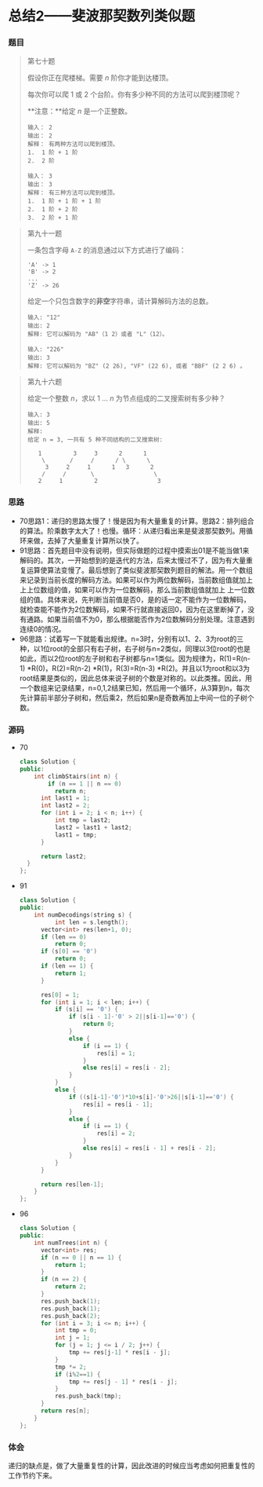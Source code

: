 # 总结2——斐波那契数列类似题

### 题目

> 第七十题
>
> 假设你正在爬楼梯。需要 *n* 阶你才能到达楼顶。
>
> 每次你可以爬 1 或 2 个台阶。你有多少种不同的方法可以爬到楼顶呢？
>
> **注意：**给定 *n* 是一个正整数。
>
> ```
> 输入： 2
> 输出： 2
> 解释： 有两种方法可以爬到楼顶。
> 1.  1 阶 + 1 阶
> 2.  2 阶
> 
> 输入： 3
> 输出： 3
> 解释： 有三种方法可以爬到楼顶。
> 1.  1 阶 + 1 阶 + 1 阶
> 2.  1 阶 + 2 阶
> 3.  2 阶 + 1 阶
> ```

> 第九十一题
>
> 一条包含字母 `A-Z` 的消息通过以下方式进行了编码：
>
> ```
> 'A' -> 1
> 'B' -> 2
> ...
> 'Z' -> 26
> ```
>
> 给定一个只包含数字的**非空**字符串，请计算解码方法的总数。
>
> ```
> 输入: "12"
> 输出: 2
> 解释: 它可以解码为 "AB"（1 2）或者 "L"（12）。
> 
> 输入: "226"
> 输出: 3
> 解释: 它可以解码为 "BZ" (2 26), "VF" (22 6), 或者 "BBF" (2 2 6) 。
> ```

> 第九十六题
>
> 给定一个整数 *n*，求以 1 ... *n* 为节点组成的二叉搜索树有多少种？
>
> ```
> 输入: 3
> 输出: 5
> 解释:
> 给定 n = 3, 一共有 5 种不同结构的二叉搜索树:
> 
>    1         3     3      2      1
>     \       /     /      / \      \
>      3     2     1      1   3      2
>     /     /       \                 \
>    2     1         2                 3
> ```

> 

### 思路

* 70思路1：递归的思路太慢了！慢是因为有大量重复的计算。思路2：排列组合的算法。阶乘数字太大了！也慢。循环：从递归看出来是斐波那契数列。用循环来做，去掉了大量重复计算所以快了。
* 91思路：首先题目中没有说明，但实际做题的过程中摸索出01是不能当做1来解码的。其次，一开始想到的是迭代的方法，后来太慢过不了，因为有大量重复运算使算法变慢了。最后想到了类似斐波那契数列题目的解法。用一个数组来记录到当前长度的解码方法。如果可以作为两位数解码，当前数组值就加上  上上位数组的值，如果可以作为一位数解码，那么当前数组值就加上  上一位数组的值。具体来说，先判断当前值是否0，是的话一定不能作为一位数解码，就检查能不能作为2位数解码，如果不行就直接返回0，因为在这里断掉了，没有通路。如果当前值不为0，那么根据能否作为2位数解码分别处理。注意遇到连续0的情况。
* 96思路：试着写一下就能看出规律。n=3时，分别有以1、2、3为root的三种，以1位root的全部只有右子树，右子树与n=2类似，同理以3位root的也是如此，而以2位root的左子树和右子树都与n=1类似。因为规律为，R(1)=R(n-1) *R(0)，R(2)=R(n-2) *R(1)，R(3)=R(n-3) *R(2)。并且以1为root和以3为root结果是类似的，因此总体来说子树的个数是对称的。以此类推。因此，用一个数组来记录结果，n=0,1,2结果已知，然后用一个循环，从3算到n，每次先计算前半部分子树和，然后乘2，然后如果n是奇数再加上中间一位的子树个数。

### 源码

* 70

  ```c++
  class Solution {
  public:
      int climbStairs(int n) {
          if (n == 1 || n == 0)
  			return n;
  		int last1 = 1;
  		int last2 = 2;
  		for (int i = 2; i < n; i++) {
  			int tmp = last2;
  			last2 = last1 + last2;
  			last1 = tmp;
  		}
  
  		return last2;
  	}
  };
  ```

- 91

  ```c++
  class Solution {
  public:
      int numDecodings(string s) {
    		int len = s.length();
  		vector<int> res(len+1, 0);
  		if (len == 0)
  			return 0;
  		if (s[0] == '0')
  			return 0;
  		if (len == 1) {
  			return 1;
  		}
  
  		res[0] = 1;
  		for (int i = 1; i < len; i++) {
  			if (s[i] == '0') {
  				if (s[i - 1]-'0' > 2||s[i-1]=='0') {
  					return 0;
  				}
  				else {
  					if (i == 1) {
  						res[i] = 1;
  					}
  					else res[i] = res[i - 2];
  				}
  			}
  			else {
  				if ((s[i-1]-'0')*10+s[i]-'0'>26||s[i-1]=='0') {
  					res[i] = res[i - 1];
  				}
  				else {
  					if (i == 1) {
  						res[i] = 2;
  					}
  					else res[i] = res[i - 1] + res[i - 2];
  				}
  			}
  		}
  
  		return res[len-1];      
      }
  };
  ```

- 96

  ```c++
  class Solution {
  public:
      int numTrees(int n) {
   		vector<int> res;
  		if (n == 0 || n == 1) {
  			return 1;
  		}
  		if (n == 2) {
  			return 2;
  		}
  		res.push_back(1);
  		res.push_back(1);
  		res.push_back(2);
  		for (int i = 3; i <= n; i++) {
  			int tmp = 0;
  			int j = 1;
  			for (j = 1; j <= i / 2; j++) {
  				tmp += res[j-1] * res[i - j];
  			}
  			tmp *= 2;
  			if (i%2==1) {
  				tmp += res[j - 1] * res[i - j];
  			}
  			res.push_back(tmp);
  		}
  		return res[n];       
      }
  };
  ```

### 体会

递归的缺点是，做了大量重复性的计算，因此改进的时候应当考虑如何把重复性的工作节约下来。